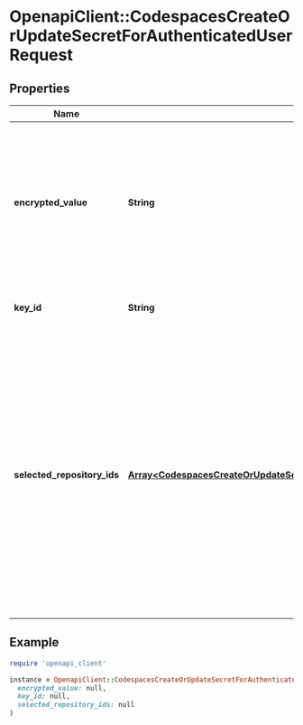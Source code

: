 # OpenapiClient::CodespacesCreateOrUpdateSecretForAuthenticatedUserRequest

## Properties

| Name | Type | Description | Notes |
| ---- | ---- | ----------- | ----- |
| **encrypted_value** | **String** | Value for your secret, encrypted with [LibSodium](https://libsodium.gitbook.io/doc/bindings_for_other_languages) using the public key retrieved from the [Get the public key for the authenticated user](https://docs.github.com/rest/codespaces/secrets#get-public-key-for-the-authenticated-user) endpoint. | [optional] |
| **key_id** | **String** | ID of the key you used to encrypt the secret. |  |
| **selected_repository_ids** | [**Array&lt;CodespacesCreateOrUpdateSecretForAuthenticatedUserRequestSelectedRepositoryIdsInner&gt;**](CodespacesCreateOrUpdateSecretForAuthenticatedUserRequestSelectedRepositoryIdsInner.md) | An array of repository ids that can access the user secret. You can manage the list of selected repositories using the [List selected repositories for a user secret](https://docs.github.com/rest/codespaces/secrets#list-selected-repositories-for-a-user-secret), [Set selected repositories for a user secret](https://docs.github.com/rest/codespaces/secrets#set-selected-repositories-for-a-user-secret), and [Remove a selected repository from a user secret](https://docs.github.com/rest/codespaces/secrets#remove-a-selected-repository-from-a-user-secret) endpoints. | [optional] |

## Example

```ruby
require 'openapi_client'

instance = OpenapiClient::CodespacesCreateOrUpdateSecretForAuthenticatedUserRequest.new(
  encrypted_value: null,
  key_id: null,
  selected_repository_ids: null
)
```

